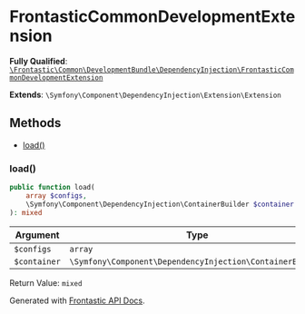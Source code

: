 #  FrontasticCommonDevelopmentExtension

**Fully Qualified**: [`\Frontastic\Common\DevelopmentBundle\DependencyInjection\FrontasticCommonDevelopmentExtension`](../../../../src/php/DevelopmentBundle/DependencyInjection/FrontasticCommonDevelopmentExtension.php)

**Extends**: `\Symfony\Component\DependencyInjection\Extension\Extension`

## Methods

* [load()](#load)

### load()

```php
public function load(
    array $configs,
    \Symfony\Component\DependencyInjection\ContainerBuilder $container
): mixed
```

Argument|Type|Default|Description
--------|----|-------|-----------
`$configs`|`array`||
`$container`|`\Symfony\Component\DependencyInjection\ContainerBuilder`||

Return Value: `mixed`

Generated with [Frontastic API Docs](https://github.com/FrontasticGmbH/apidocs).

